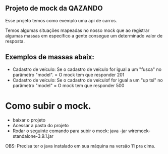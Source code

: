 ## Projeto de mock da QAZANDO

Esse projeto temos como exemplo uma api de carros.

Temos algumas situações mapeadas no nosso mock que ao registrar algumas massas em específico a gente consegue um determinado valor de resposta.


## Exemplos de massas abaix:

- Cadastro de veículo: Se o cadastro de veículo for igual a um "fusca" no parâmetro "model". = O mock tem que responder 201
- Cadastro de veículo: Se o cadastro de veículof for igual a um "up tsi" no parâmetro "model" = O mock tem que responder 500

# Como subir o mock.

- baixar o projeto
- Acessar a pasta do projeto
- Rodar o seguinte comando para subir o mock: java -jar wiremock-standalone-3.9.1.jar


OBS: Precisa ter o java instalado em sua máquina na versão 11 pra cima. 

